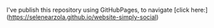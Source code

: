 I've publish this repository using GitHubPages, to navigate [click here:] (https://selenearzola.github.io/website-simply-social)
